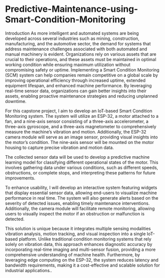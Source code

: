 # Predictive-Maintenance-using-Smart-Condition-Monitoring
Introduction
As more intelligent and automated systems are being developed across several industries such as mining, construction, manufacturing, and the automotive sector, the demand for systems that address maintenance challenges associated with both automated and manual machinery is evident. Organizations rely on various assets that are crucial to their operations, and these assets must be maintained in optimal working condition while ensuring maximum utilization without compromising safety or uptime.
Implementing a Smart Condition Monitoring (SCM) system can help companies remain competitive on a global scale by improving operational efficiency through increased uptime, extended equipment lifespan, and enhanced machine performance. By leveraging real-time sensor data, organizations can gain better insights into their assets, enabling proactive maintenance strategies and reducing unplanned downtime.

For this capstone project, I aim to develop an IoT-based Smart Condition Monitoring system. The system will utilize an ESP-32, a motor attached to a fan, and a nine-axis sensor consisting of a three-axis accelerometer, a three-axis gyroscope, and a three-axis magnetometer to comprehensively measure the machine’s vibration and motion. Additionally, the ESP-32 camera module will serve as an image sensor, providing visual insights into the motor’s condition. The nine-axis sensor will be mounted on the motor housing to capture precise vibration and motion data.

The collected sensor data will be used to develop a predictive machine learning model for classifying different operational states of the motor. This involves gathering data under various conditions, such as different speeds, obstructions, or complete stops, and interpreting these patterns for future improvements.

To enhance usability, I will develop an interactive system featuring widgets that display essential sensor data, allowing end-users to visualize machine performance in real time. The system will also generate alerts based on the severity of detected issues, enabling timely maintenance interventions. Additionally, the camera module will facilitate remote monitoring, allowing users to visually inspect the motor if an obstruction or malfunction is detected.

This solution is unique because it integrates multiple sensing modalities vibration analysis, motion tracking, and visual inspection into a single IoT-based platform. Unlike traditional condition monitoring systems that rely solely on vibration data, this approach enhances diagnostic accuracy by incorporating real-time imaging and multi-sensor fusion, providing a more comprehensive understanding of machine health. Furthermore, by leveraging edge computing on the ESP-32, the system reduces latency and bandwidth requirements, making it a cost-effective and scalable solution for industrial applications..
